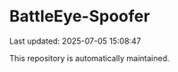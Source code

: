 # BattleEye-Spoofer

Last updated: 2025-07-05 15:08:47

This repository is automatically maintained.
